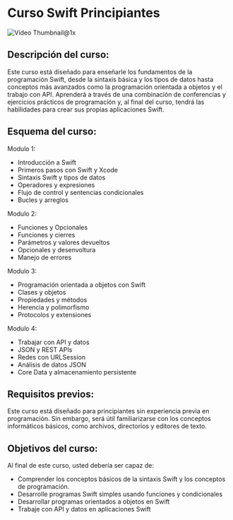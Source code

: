 # Curso Swift Principiantes

![Video Thumbnail@1x](https://user-images.githubusercontent.com/25210345/233146098-3780e6be-db2b-44dd-95ed-eb76bcb78107.jpg)

## Descripción del curso:

Este curso está diseñado para enseñarle los fundamentos de la programación Swift, desde la sintaxis básica y los tipos de datos hasta conceptos más avanzados como la programación orientada a objetos y el trabajo con API. Aprenderá a través de una combinación de conferencias y ejercicios prácticos de programación y, al final del curso, tendrá las habilidades para crear sus propias aplicaciones Swift.

## Esquema del curso:

Modulo 1:

* Introducción a Swift
* Primeros pasos con Swift y Xcode
* Sintaxis Swift y tipos de datos
* Operadores y expresiones
* Flujo de control y sentencias condicionales
* Bucles y arreglos

Modulo 2:

* Funciones y Opcionales
* Funciones y cierres
* Parámetros y valores devueltos
* Opcionales y desenvoltura
* Manejo de errores

Modulo 3:

* Programación orientada a objetos con Swift
* Clases y objetos
* Propiedades y métodos
* Herencia y polimorfismo
* Protocolos y extensiones

Modulo 4:

* Trabajar con API y datos
* JSON y REST APIs
* Redes con URLSession
* Análisis de datos JSON
* Core Data y almacenamiento persistente


## Requisitos previos:

Este curso está diseñado para principiantes sin experiencia previa en programación. Sin embargo, será útil familiarizarse con los conceptos informáticos básicos, como archivos, directorios y editores de texto.

## Objetivos del curso:

Al final de este curso, usted debería ser capaz de:

* Comprender los conceptos básicos de la sintaxis Swift y los conceptos de programación.
* Desarrolle programas Swift simples usando funciones y condicionales
* Desarrollar programas orientados a objetos en Swift
* Trabaje con API y datos en aplicaciones Swift
